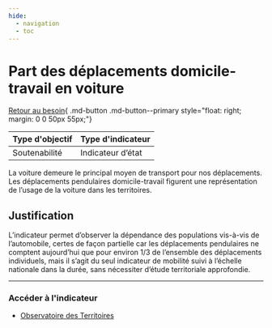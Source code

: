 ```yaml
---
hide:
  - navigation
  - toc
---
```


# Part des déplacements domicile-travail en voiture

[Retour au besoin](https://konsilion.github.io/diag360/pages/besoins/bi3){ .md-button .md-button--primary style="float: right; margin: 0 0 50px 55px;"}

|Type d'objectif|Type d'indicateur|
|--|--|
|Soutenabilité|Indicateur d’état|

La voiture demeure le principal moyen de transport pour nos déplacements. Les déplacements pendulaires domicile-travail figurent une représentation de l’usage de la voiture dans les territoires. 

## Justification

L’indicateur permet d’observer la dépendance des populations vis-à-vis de l’automobile, certes de façon partielle car les déplacements pendulaires ne comptent aujourd’hui que pour environ 1/3 de l’ensemble des déplacements individuels, mais il s’agit du seul indicateur de mobilité suivi à l’échelle nationale dans la durée, sans nécessiter d’étude territoriale approfondie.

---

### Accéder à l'indicateur

- [Observatoire des Territoires](https://www.observatoire-des-territoires.gouv.fr/outils/cartographie-interactive/#c=indicator&i=insee_rp_hist_xxxx.part_domtrav_voit&s=2020&view=map72)